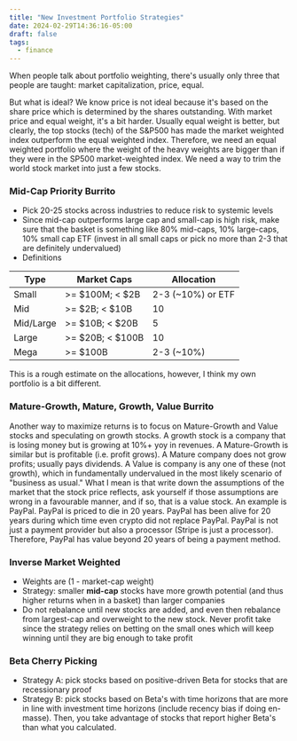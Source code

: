 ```yaml
---
title: "New Investment Portfolio Strategies"
date: 2024-02-29T14:36:16-05:00
draft: false
tags:
  - finance
---
```


When people talk about portfolio weighting, there's usually only three that people are taught: market capitalization, price, equal.

But what is ideal? We know price is not ideal because it's based on the share price which is determined by the shares outstanding. With market price and equal weight, it's a bit harder. Usually equal weight is better, but clearly, the top stocks (tech) of the S&P500 has made the market weighted index outperform the equal weighted index. Therefore, we need an equal weighted portfolio where the weight of the heavy weights are bigger than if they were in the SP500 market-weighted index. We need a way to trim the world stock market into just a few stocks.

### Mid-Cap Priority Burrito

- Pick 20-25 stocks across industries to reduce risk to systemic levels
- Since mid-cap outperforms large cap and small-cap is high risk, make sure that the basket is something like 80% mid-caps, 10% large-caps, 10% small cap ETF (invest in all small caps or pick no more than 2-3 that are definitely undervalued)
- Definitions

Type | Market Caps | Allocation
------ | ----------------- | -------------
Small | >= $100M; < $2B | 2-3 (~10%) or ETF
Mid | >= $2B; < $10B | 10
Mid/Large | >= $10B; < $20B | 5
Large | >= $20B; < $100B | 10
Mega | >= $100B | 2-3 (~10%)

This is a rough estimate on the allocations, however, I think my own portfolio is a bit different.

### Mature-Growth, Mature, Growth, Value Burrito

Another way to maximize returns is to focus on Mature-Growth and Value stocks and speculating on growth stocks. A growth stock is a company that is losing money but is growing at 10%+ yoy in revenues. A Mature-Growth is similar but is profitable (i.e. profit grows). A Mature company does not grow profits; usually pays dividends. A Value is company is any one of these (not growth), which in fundamentally undervalued in the most likely scenario of "business as usual." What I mean is that write down the assumptions of the market that the stock price reflects, ask yourself if those assumptions are wrong in a favourable manner, and if so, that is a value stock. An example is PayPal. PayPal is priced to die in 20 years. PayPal has been alive for 20 years during which time even crypto did not replace PayPal. PayPal is not just a payment provider but also a processor (Stripe is just a processor). Therefore, PayPal has value beyond 20 years of being a payment method.

### Inverse Market Weighted

- Weights are (1 - market-cap weight)
- Strategy: smaller **mid-cap** stocks have more growth potential (and thus higher returns when in a basket) than larger companies
- Do not rebalance until new stocks are added, and even then rebalance from largest-cap and overweight to the new stock. Never profit take since the strategy relies on betting on the small ones which will keep winning until they are big enough to take profit

### Beta Cherry Picking

- Strategy A: pick stocks based on positive-driven Beta for stocks that are recessionary proof
- Strategy B: pick stocks based on Beta's with time horizons that are more in line with investment time horizons (include recency bias if doing en-masse). Then, you take advantage of stocks that report higher Beta's than what you calculated.
